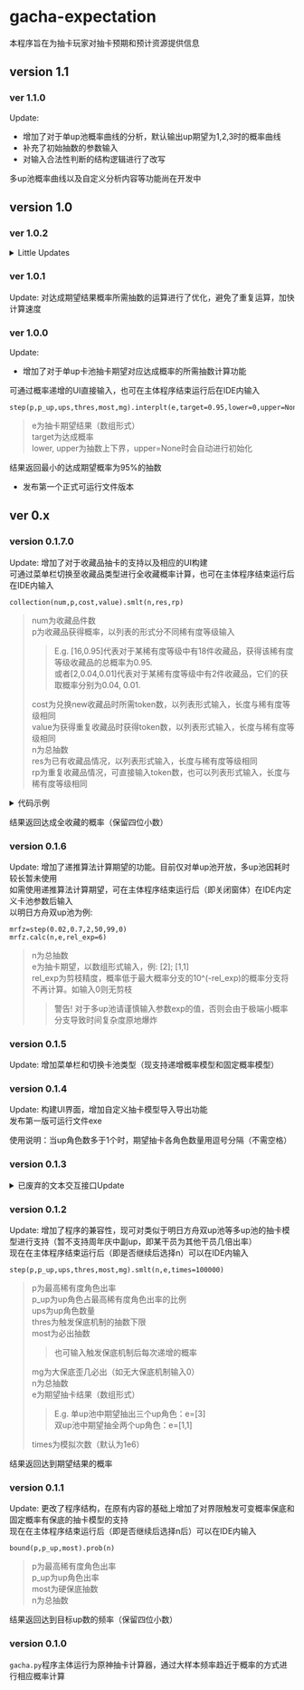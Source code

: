 # gacha-expectation

本程序旨在为抽卡玩家对抽卡预期和预计资源提供信息<br>

## version 1.1

### ver 1.1.0

Update: 
* 增加了对于单up池概率曲线的分析，默认输出up期望为1,2,3时的概率曲线
* 补充了初始抽数的参数输入
* 对输入合法性判断的结构逻辑进行了改写<br>

多up池概率曲线以及自定义分析内容等功能尚在开发中<br>

## version 1.0

### ver 1.0.2
<details>
<summary>Little Updates</summary>
  
* 增加了对于不同达成目标期望的文案
* 一定的UI更改
* 完善补充了固定概率卡池模型保存/删除模板功能
  </details>

### ver 1.0.1
Update: 对达成期望结果概率所需抽数的运算进行了优化，避免了重复运算，加快计算速度<br>

### ver 1.0.0
Update:
* 增加了对于单up卡池抽卡期望对应达成概率的所需抽数计算功能<br>

可通过概率递增的UI直接输入，也可在主体程序结束运行后在IDE内输入<br>
```
step(p,p_up,ups,thres,most,mg).interplt(e,target=0.95,lower=0,upper=None)
```
>e为抽卡期望结果（数组形式）<br>
>target为达成概率<br>
>lower, upper为抽数上下界，upper=None时会自动进行初始化<br>

结果返回最小的达成期望概率为95%的抽数<br>

* 发布第一个正式可运行文件版本<br>

## ver 0.x
### version 0.1.7.0
Update: 增加了对于收藏品抽卡的支持以及相应的UI构建<br>
可通过菜单栏切换至收藏品类型进行全收藏概率计算，也可在主体程序结束运行后在IDE内输入<br>
```
collection(num,p,cost,value).smlt(n,res,rp)
```
>num为收藏品件数<br>
>p为收藏品获得概率，以列表的形式分不同稀有度等级输入
>>E.g. [16,0.95]代表对于某稀有度等级中有18件收藏品，获得该稀有度等级收藏品的总概率为0.95.<br>
>>或者[2,0.04,0.01]代表对于某稀有度等级中有2件收藏品，它们的获取概率分别为0.04, 0.01.<br>
>
>cost为兑换new收藏品时所需token数，以列表形式输入，长度与稀有度等级相同<br>
>value为获得重复收藏品时获得token数，以列表形式输入，长度与稀有度等级相同<br>
>n为总抽数<br>
>res为已有收藏品情况，以列表形式输入，长度与稀有度等级相同<br>
>rp为重复收藏品情况，可直接输入token数，也可以列表形式输入，长度与稀有度等级相同<br>

<details>
<summary>代码示例</summary>

E.g. 对于代码
```
collection(18,[[16,0.95],[2,0.04,0.01]],[4,20],[1,5]).smlt(30,[0,0],0)<br>
```
其模拟收藏品抽卡情况为:<br>
收藏品共有18件，分为两个稀有度等级，N为16件，获得概率相等，N等级收藏品获得概率95%；R为2件，获得概率分别为4%和1%。<br>
如果希望兑换未获得的N级收藏品需要4个代币，兑换未获得的R级收藏品需要20个代币。<br>
如果重复获得N级收藏品可以获得1个代币，重复获得R级收藏品可以获得5个代币。<br>
计划在这个卡池投入30抽，且尚未获得任何收藏品和重复收藏品。<br>
</details>

结果返回达成全收藏的概率（保留四位小数）<br> 

### version 0.1.6
Update: 增加了递推算法计算期望的功能。目前仅对单up池开放，多up池因耗时较长暂未使用<br>
如需使用递推算法计算期望，可在主体程序结束运行后（即关闭窗体）在IDE内定义卡池参数后输入<br>
以明日方舟双up池为例: 
```
mrfz=step(0.02,0.7,2,50,99,0)
mrfz.calc(n,e,rel_exp=6)
```
>n为总抽数<br>
>e为抽卡期望，以数组形式输入，例: [2]; [1,1]<br>
>rel_exp为剪枝精度，概率低于最大概率分支的10^(-rel_exp)的概率分支将不再计算。如输入0则无剪枝<br>
>>警告! 对于多up池请谨慎输入参数exp的值，否则会由于极端小概率分支导致时间复杂度原地爆炸

### version 0.1.5
Update: 增加菜单栏和切换卡池类型（现支持递增概率模型和固定概率模型）<br>

### version 0.1.4
Update: 构建UI界面，增加自定义抽卡模型导入导出功能<br>
发布第一版可运行文件exe<br>

使用说明：当up角色数多于1个时，期望抽卡各角色数量用逗号分隔（不需空格）<br>

### version 0.1.3
<details>
<summary>已废弃的文本交互接口Update</summary>
Update: 构建了新的IO接口，现在运行程序可选择一种类型卡池进行抽卡预期测算<br>
对于部分输入增加了合法性判断，在输入不合法数据时会提示合法输入格式<br>
</details>

### version 0.1.2
Update: 增加了程序的兼容性，现可对类似于明日方舟双up池等多up池的抽卡模型进行支持（暂不支持周年庆中副up，即某干员为其他干员几倍出率）<br>
现在在主体程序结束运行后（即是否继续后选择n）可以在IDE内输入
```
step(p,p_up,ups,thres,most,mg).smlt(n,e,times=100000)
```
>p为最高稀有度角色出率<br>
>p_up为up角色占最高稀有度角色出率的比例<br>
>ups为up角色数量<br>
>thres为触发保底机制的抽数下限<br>
>most为必出抽数<br>
>>也可输入触发保底机制后每次递增的概率<br>
>
>mg为大保底歪几必出（如无大保底机制输入0）<br>
>n为总抽数<br>
>e为期望抽卡结果（数组形式）<br>
>>E.g. 单up池中期望抽出三个up角色：e=[3]<br>
>>     双up池中期望抽全两个up角色：e=[1,1]<br>
>
>times为模拟次数（默认为1e6）<br>

结果返回达到期望结果的概率<br>

### version 0.1.1
Update: 更改了程序结构，在原有内容的基础上增加了对界限触发可变概率保底和固定概率有保底的抽卡模型的支持<br>
现在在主体程序结束运行后（即是否继续后选择n后）可以在IDE内输入
```
bound(p,p_up,most).prob(n)
```
>p为最高稀有度角色出率<br>
>p_up为up角色出率<br>
>most为硬保底抽数<br>
>n为总抽数<br>

结果返回达到目标up数的频率（保留四位小数）<br>

### version 0.1.0
`gacha.py`程序主体运行为原神抽卡计算器，通过大样本频率趋近于概率的方式进行相应概率计算<br>

